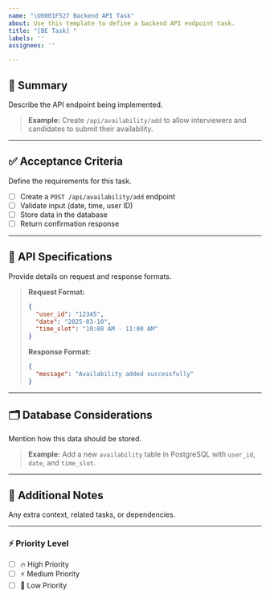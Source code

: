 ```yaml
---
name: "\U0001F527 Backend API Task"
about: Use this template to define a backend API endpoint task.
title: "[BE Task] "
labels: ''
assignees: ''

---
```


## 🎯 Summary  
Describe the API endpoint being implemented.

> **Example:** Create `/api/availability/add` to allow interviewers and candidates to submit their availability.

---

## ✅ Acceptance Criteria  
Define the requirements for this task.

- [ ] Create a `POST /api/availability/add` endpoint  
- [ ] Validate input (date, time, user ID)  
- [ ] Store data in the database  
- [ ] Return confirmation response  

---

## 🔧 API Specifications  
Provide details on request and response formats.

> **Request Format:**  
> ```json
> {
>   "user_id": "12345",
>   "date": "2025-03-10",
>   "time_slot": "10:00 AM - 11:00 AM"
> }
> ```
> **Response Format:**  
> ```json
> {
>   "message": "Availability added successfully"
> }
> ```

---

## 🗂️ Database Considerations  
Mention how this data should be stored.

> **Example:** Add a new `availability` table in PostgreSQL with `user_id`, `date`, and `time_slot`.

---

## 🚀 Additional Notes  
Any extra context, related tasks, or dependencies.

---

### ⚡ Priority Level  
- [ ] 🔥 High Priority  
- [ ] ⚡ Medium Priority  
- [ ] 🐢 Low Priority
